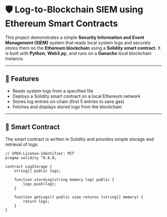 # 🛡️ Log-to-Blockchain SIEM using Ethereum Smart Contracts

This project demonstrates a simple **Security Information and Event Management (SIEM)** system that reads local system logs and securely stores them on the **Ethereum blockchain** using a **Solidity smart contract**. It is built with **Python**, **Web3.py**, and runs on a **Ganache** local blockchain instance.

---

## 🚀 Features

- Reads system logs from a specified file
- Deploys a Solidity smart contract on a local Ethereum network
- Stores log entries on-chain (first 5 entries to save gas)
- Fetches and displays stored logs from the blockchain

---

## 🧠 Smart Contract

The smart contract is written in Solidity and provides simple storage and retrieval of logs:

```solidity
// SPDX-License-Identifier: MIT
pragma solidity ^0.8.0;

contract LogStorage {
    string[] public logs;

    function storeLog(string memory log) public {
        logs.push(log);
    }

    function getLogs() public view returns (string[] memory) {
        return logs;
    }
}
